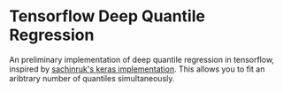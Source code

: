 # Tensorflow Deep Quantile Regression 

An preliminary implementation of deep quantile regression in tensorflow, inspired by [sachinruk's keras implementation](https://github.com/sachinruk/KerasQuantileModel). This allows you to fit an aribtrary number of quantiles simultaneously.
